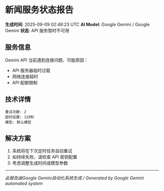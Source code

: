 # 新闻服务状态报告

**生成时间**: 2025-09-09 02:48:23 UTC
**AI Model**: Google Gemini / Google Gemini
**状态**: API 服务暂时不可用

## 服务信息

Gemini API 当前遇到连接问题，可能原因：
- API 服务器临时过载
- 网络连接超时
- API 配额限制

## 技术详情

```
重试次数: 2
超时设置: 120秒
模型: 默认模型
```

## 解决方案

1. 系统将在下次定时任务自动重试
2. 如持续失败，请检查 API 密钥配置
3. 考虑调整生成时间或模型参数

---
*此报告由Google Gemini自动化系统生成 / Generated by Google Gemini automated system*
